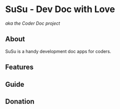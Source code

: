 # SuSu - Dev Doc with Love #
*aka the Coder Doc project*

About
-----
SuSu is a handy development doc apps for coders.

Features
--------


Guide
-----


Donation
--------

